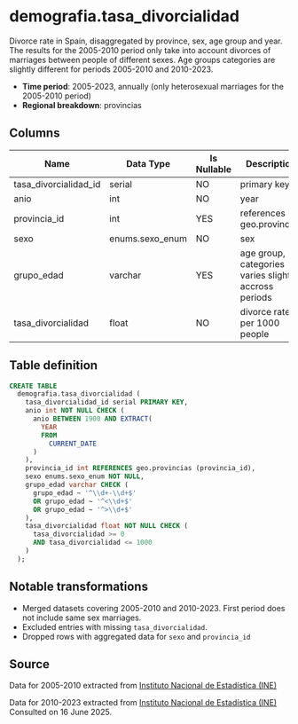 # demografia.tasa_divorcialidad

Divorce rate in Spain, disaggregated by province, sex, age group and year. The results for the 2005-2010 period only take into account divorces of marriages between people of different sexes. Age groups categories are slightly different for periods 2005-2010 and 2010-2023.

- **Time period**: 2005-2023, annually (only heterosexual marriages for the 2005-2010 period)
- **Regional breakdown**: provincias

## Columns

| Name | Data Type | Is Nullable | Description |
| --- | --- | --- | --- |
| tasa_divorcialidad_id | serial | NO | primary key |
| anio | int | NO | year |
| provincia_id | int | YES | references geo.provincias |
| sexo | enums.sexo_enum | NO | sex |
| grupo_edad | varchar | YES | age group, categories varies slightly accross periods |
| tasa_divorcialidad | float | NO | divorce rate per 1000 people |

## Table definition

```sql
CREATE TABLE
  demografia.tasa_divorcialidad (
    tasa_divorcialidad_id serial PRIMARY KEY,
    anio int NOT NULL CHECK (
      anio BETWEEN 1900 AND EXTRACT(
        YEAR
        FROM
          CURRENT_DATE
      )
    ),
    provincia_id int REFERENCES geo.provincias (provincia_id),
    sexo enums.sexo_enum NOT NULL,
    grupo_edad varchar CHECK (
      grupo_edad ~ '^\\d+-\\d+$'
      OR grupo_edad ~ '^<\\d+$'
      OR grupo_edad ~ '^>\\d+$'
    ),
    tasa_divorcialidad float NOT NULL CHECK (
      tasa_divorcialidad >= 0
      AND tasa_divorcialidad <= 1000
    )
  );
```

## Notable transformations

- Merged datasets covering 2005-2010 and 2010-2023. First period does not include same sex marriages.
- Excluded entries with missing `tasa_divorcialidad`.
- Dropped rows with aggregated data for `sexo` and `provincia_id`

## Source

Data for 2005-2010 extracted from <a href="https://www.ine.es/jaxiT3/Tabla.htm?t=25216&L=0" target="_blank">Instituto Nacional de Estadística (INE)</a>

Data for 2010-2023 extracted from <a href="https://www.ine.es/jaxiT3/Tabla.htm?t=25217&L=0" target="_blank">Instituto Nacional de Estadística (INE)</a>
Consulted on 16 June 2025.
